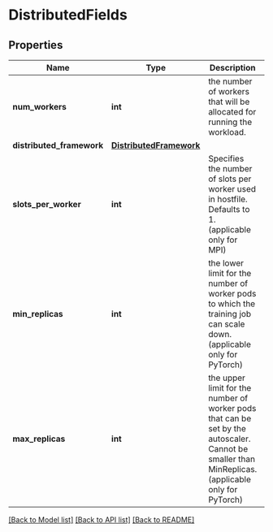 # DistributedFields

## Properties
Name | Type | Description | Notes
------------ | ------------- | ------------- | -------------
**num_workers** | **int** | the number of workers that will be allocated for running the workload. | [optional] 
**distributed_framework** | [**DistributedFramework**](DistributedFramework.md) |  | [optional] 
**slots_per_worker** | **int** | Specifies the number of slots per worker used in hostfile. Defaults to 1. (applicable only for MPI) | [optional] [default to 1]
**min_replicas** | **int** | the lower limit for the number of worker pods to which the training job can scale down. (applicable only for PyTorch) | [optional] 
**max_replicas** | **int** | the upper limit for the number of worker pods that can be set by the autoscaler. Cannot be smaller than MinReplicas. (applicable only for PyTorch) | [optional] 

[[Back to Model list]](../README.md#documentation-for-models) [[Back to API list]](../README.md#documentation-for-api-endpoints) [[Back to README]](../README.md)

